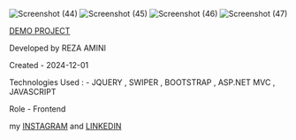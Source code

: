 ![Screenshot (44)](https://github.com/rezaaminiweb/ShikShelf1/assets/140278906/6d4bc475-05f7-4d06-88dd-00be446ede8f)
![Screenshot (45)](https://github.com/rezaaminiweb/ShikShelf1/assets/140278906/2f233c68-83ef-4811-9a5d-3a3350888d1e)
![Screenshot (46)](https://github.com/rezaaminiweb/ShikShelf1/assets/140278906/d0105037-e68a-4597-94f8-2e201edfe0b8)
![Screenshot (47)](https://github.com/rezaaminiweb/ShikShelf1/assets/140278906/a9172617-22ef-4365-94ee-4c093766a106)












<a href="https://rezaaminiweb.github.io/ShikShelf1/">DEMO PROJECT</a>

Developed by REZA AMINI

Created - 2024-12-01

Technologies Used : - JQUERY , SWIPER , BOOTSTRAP , ASP.NET MVC , JAVASCRIPT

Role - Frontend

my <a href="https://instagram.com/reza_web_design?igshid=NGVhN2U2NjQ0Yg==">INSTAGRAM</a> and <a href="https://www.linkedin.com/in/reza-amini-273386272?utm_source=share&utm_campaign=share_via&utm_content=profile&utm_medium=ios_app">LINKEDIN</a>
